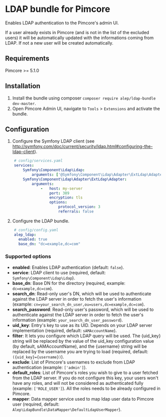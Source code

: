 # LDAP bundle for Pimcore
Enables LDAP authentication to the Pimcore's admin UI.

If a user already exists in Pimcore (and is not in the list of the excluded users) it will be automatically updated with the informations coming from LDAP. If not a new user will be created automatically.


## Requirements

Pimcore >= 5.1.0


## Installation

1) Install the bundle using composer `composer require alep/ldap-bundle dev-master`.
2) Open Pimcore Admin UI, navigate to `Tools` > `Extensions` and activate the bundle.


## Configuration

1) Configure the Symfony LDAP client (see http://symfony.com/doc/current/security/ldap.html#configuring-the-ldap-client).
```yaml
    # config/services.yaml
    services:
        Symfony\Component\Ldap\Ldap:
            arguments: ['@Symfony\Component\Ldap\Adapter\ExtLdap\Adapter']
        Symfony\Component\Ldap\Adapter\ExtLdap\Adapter:
            arguments:
                -   host: my-server
                    port: 389
                    encryption: tls
                    options:
                        protocol_version: 3
                        referrals: false
```
2) Configure the LDAP bundle.
```yaml
    # config/config.yaml
    alep_ldap:
      enabled: true
      base_dn: "dc=example,dc=com"
```


### Supported options

* **enabled**: Enables LDAP authentication (default: `false`).
* **service**: LDAP client to use (required, default: `Symfony\Component\Ldap\Ldap`).
* **base_dn**: Base DN for the directory (required, example: `dc=example,dc=com`).
* **search_dn**: Read-only user's DN, which will be used to authenticate against the LDAP server in order to fetch the user's information (example: `cn=your_search_dn_user,ou=users,dc=example,dc=com`).
* **search_password**: Read-only user's password, which will be used to authenticate against the LDAP server in order to fetch the user's information (example: `your_search_dn_user_password`).
* **uid_key**: Entry's key to use as its UID. Depends on your LDAP server implementation (required, default: `sAMAccountName`).
* **filter**: It lets you configure which LDAP query will be used. The {uid_key} string will be replaced by the value of the uid_key configuration value (by default, sAMAccountName), and the {username} string will be replaced by the username you are trying to load (required, default: `({uid_key}={username})`).
* **exclude**: List of Pimcore's usernames to exclude from LDAP authentication (example: `['admin']`).
* **default_roles**: List of Pimcore's roles you wish to give to a user fetched from the LDAP server. If you do not configure this key, your users won't have any roles, and will not be considered as authenticated fully (example: `['ROLE_USER']`). All the roles needs to be already configured in Pimcore.
* **mapper**: Data mapper service used to map ldap user data to Pimcore user (required, default: `Alep\LdapBundle\DataMapper\DefaultLdapUserMapper`).
